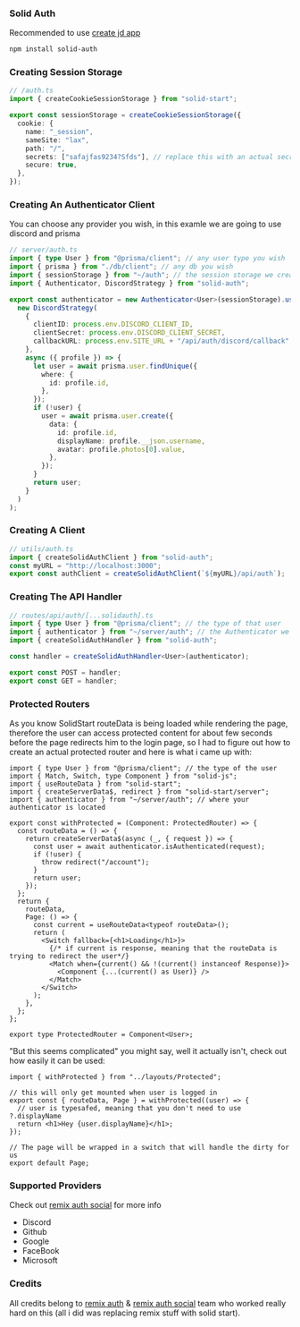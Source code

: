 ### Solid Auth

Recommended to use [create jd app](https://github.com/OrJDev/create-jd-app)

```bash
npm install solid-auth
```

### Creating Session Storage

```ts
// /auth.ts
import { createCookieSessionStorage } from "solid-start";

export const sessionStorage = createCookieSessionStorage({
  cookie: {
    name: "_session",
    sameSite: "lax",
    path: "/",
    secrets: ["safajfas9234?Sfds"], // replace this with an actual secret
    secure: true,
  },
});
```

### Creating An Authenticator Client

You can choose any provider you wish, in this examle we are going to use discord and prisma

```ts
// server/auth.ts
import { type User } from "@prisma/client"; // any user type you wish
import { prisma } from "./db/client"; // any db you wish
import { sessionStorage } from "~/auth"; // the session storage we created before
import { Authenticator, DiscordStrategy } from "solid-auth";

export const authenticator = new Authenticator<User>(sessionStorage).use(
  new DiscordStrategy(
    {
      clientID: process.env.DISCORD_CLIENT_ID,
      clientSecret: process.env.DISCORD_CLIENT_SECRET,
      callbackURL: process.env.SITE_URL + "/api/auth/discord/callback",
    },
    async ({ profile }) => {
      let user = await prisma.user.findUnique({
        where: {
          id: profile.id,
        },
      });
      if (!user) {
        user = await prisma.user.create({
          data: {
            id: profile.id,
            displayName: profile.__json.username,
            avatar: profile.photos[0].value,
          },
        });
      }
      return user;
    }
  )
);
```

### Creating A Client

```ts
// utils/auth.ts
import { createSolidAuthClient } from "solid-auth";
const myURL = "http://localhost:3000";
export const authClient = createSolidAuthClient(`${myURL}/api/auth`);
```

### Creating The API Handler

```ts
// routes/api/auth/[...solidauth].ts
import { type User } from "@prisma/client"; // the type of that user
import { authenticator } from "~/server/auth"; // the Authenticator we created before
import { createSolidAuthHandler } from "solid-auth";

const handler = createSolidAuthHandler<User>(authenticator);

export const POST = handler;
export const GET = handler;
```

### Protected Routers

As you know SolidStart routeData is being loaded while rendering the page, therefore the user can access protected content for about few seconds before the page redirects him to the login page, so I had to figure out how to create an actual protected router and here is what i came up with:

```tsx
import { type User } from "@prisma/client"; // the type of the user
import { Match, Switch, type Component } from "solid-js";
import { useRouteData } from "solid-start";
import { createServerData$, redirect } from "solid-start/server";
import { authenticator } from "~/server/auth"; // where your authenticator is located

export const withProtected = (Component: ProtectedRouter) => {
  const routeData = () => {
    return createServerData$(async (_, { request }) => {
      const user = await authenticator.isAuthenticated(request);
      if (!user) {
        throw redirect("/account");
      }
      return user;
    });
  };
  return {
    routeData,
    Page: () => {
      const current = useRouteData<typeof routeData>();
      return (
        <Switch fallback={<h1>Loading</h1>}>
          {/* if current is response, meaning that the routeData is trying to redirect the user*/}
          <Match when={current() && !(current() instanceof Response)}>
            <Component {...(current() as User)} />
          </Match>
        </Switch>
      );
    },
  };
};

export type ProtectedRouter = Component<User>;
```

"But this seems complicated" you might say, well it actually isn't, check out how easily it can be used:

```tsx
import { withProtected } from "../layouts/Protected";

// this will only get mounted when user is logged in
export const { routeData, Page } = withProtected((user) => {
  // user is typesafed, meaning that you don't need to use ?.displayName
  return <h1>Hey {user.displayName}</h1>;
});

// The page will be wrapped in a switch that will handle the dirty for us
export default Page;
```

### Supported Providers

Check out [remix auth social](https://github.com/TheRealFlyingCoder/remix-auth-socials) for more info

- Discord
- Github
- Google
- FaceBook
- Microsoft

### Credits

All credits belong to [remix auth](https://github.com/sergiodxa/remix-auth) & [remix auth social](https://github.com/TheRealFlyingCoder/remix-auth-socials) team who worked really hard on this (all i did was replacing remix stuff with solid start).
